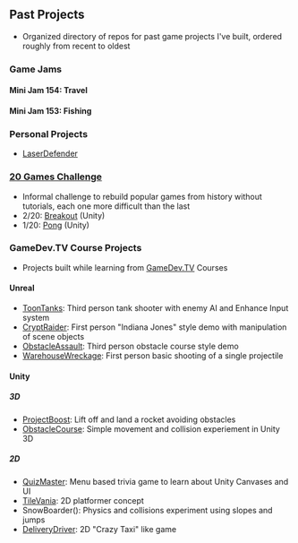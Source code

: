 ## Past Projects
* Organized directory of repos for past game projects I've built, ordered roughly from recent to oldest
### Game Jams
#### Mini Jam 154: Travel
#### Mini Jam 153: Fishing

### Personal Projects
* [LaserDefender](https://github.com/BrettWolfinger/Laser_Defender)

### [20 Games Challenge](https://20_games_challenge.gitlab.io/)
* Informal challenge to rebuild popular games from history without tutorials, each one more difficult than the last
* 2/20: [Breakout](https://github.com/BrettWolfinger/Breakout) (Unity)
* 1/20: [Pong](https://github.com/BrettWolfinger/Pong) (Unity)

  
### GameDev.TV Course Projects
* Projects built while learning from [GameDev.TV](https://www.gamedev.tv/) Courses

#### Unreal
* [ToonTanks](https://github.com/BrettWolfinger/ToonTanks): Third person tank shooter with enemy AI and Enhance Input system
* [CryptRaider](https://github.com/BrettWolfinger/CryptRaider): First person "Indiana Jones" style demo with manipulation of scene objects
* [ObstacleAssault](https://github.com/BrettWolfinger/Obstacle-Assault): Third person obstacle course style demo
* [WarehouseWreckage](https://github.com/BrettWolfinger/WarehouseWreckage): First person basic shooting of a single projectile

#### Unity
##### 3D
* [ProjectBoost](https://github.com/BrettWolfinger/ProjectBoost): Lift off and land a rocket avoiding obstacles
* [ObstacleCourse](https://github.com/BrettWolfinger/ObstacleCourse): Simple movement and collision experiement in Unity 3D
##### 2D
* [QuizMaster](https://github.com/BrettWolfinger/Quiz-Master): Menu based trivia game to learn about Unity Canvases and UI
* [TileVania](https://github.com/BrettWolfinger/TileVania): 2D platformer concept
* SnowBoarder(): Physics and collisions experiment using slopes and jumps
* [DeliveryDriver](https://github.com/BrettWolfinger/DeliveryDriver): 2D "Crazy Taxi" like game
